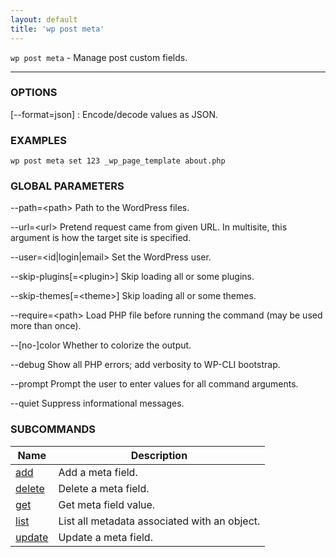 ```yaml
---
layout: default
title: 'wp post meta'
---
```


`wp post meta` - Manage post custom fields.

<hr />

### OPTIONS

[\--format=json]
: Encode/decode values as JSON.

### EXAMPLES

    wp post meta set 123 _wp_page_template about.php

### GLOBAL PARAMETERS

  \--path=&lt;path&gt;
      Path to the WordPress files.

  \--url=&lt;url&gt;
      Pretend request came from given URL. In multisite, this argument is how the target site is specified.

  \--user=&lt;id|login|email&gt;
      Set the WordPress user.

  \--skip-plugins[=&lt;plugin&gt;]
      Skip loading all or some plugins.

  \--skip-themes[=&lt;theme&gt;]
      Skip loading all or some themes.

  \--require=&lt;path&gt;
      Load PHP file before running the command (may be used more than once).

  \--[no-]color
      Whether to colorize the output.

  \--debug
      Show all PHP errors; add verbosity to WP-CLI bootstrap.

  \--prompt
      Prompt the user to enter values for all command arguments.

  \--quiet
      Suppress informational messages.



### SUBCOMMANDS

<table>
	<thead>
	<tr>
		<th>Name</th>
		<th>Description</th>
	</tr>
	</thead>
	<tbody>
		<tr>
			<td><a href="/commands/post/meta/add/">add</a></td>
			<td>Add a meta field.</td>
		</tr>
		<tr>
			<td><a href="/commands/post/meta/delete/">delete</a></td>
			<td>Delete a meta field.</td>
		</tr>
		<tr>
			<td><a href="/commands/post/meta/get/">get</a></td>
			<td>Get meta field value.</td>
		</tr>
		<tr>
			<td><a href="/commands/post/meta/list/">list</a></td>
			<td>List all metadata associated with an object.</td>
		</tr>
		<tr>
			<td><a href="/commands/post/meta/update/">update</a></td>
			<td>Update a meta field.</td>
		</tr>
	</tbody>
</table>

